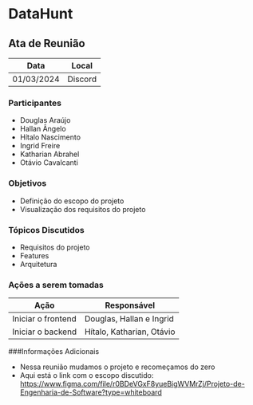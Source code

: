 # DataHunt


## Ata de Reunião

Data         | Local
------------ | -------------
01/03/2024   | Discord


### Participantes
* Douglas Araújo
* Hallan Ângelo
* Hítalo Nascimento
* Ingrid Freire
* Katharian Abrahel
* Otávio Cavalcanti

### Objetivos
* Definição do escopo do projeto
* Visualização dos requisitos do projeto


### Tópicos Discutidos
* Requisitos do projeto
* Features
* Arquitetura

### Ações a serem tomadas
Ação         | Responsável   
------------ | ------------- 
Iniciar o frontend | Douglas, Hallan e Ingrid  
Iniciar o backend  | Hítalo, Katharian, Otávio
 

###Informações Adicionais
* Nessa reunião mudamos o projeto e recomeçamos do zero
* Aqui está o link com o escopo discutido: https://www.figma.com/file/r0BDeVGxF8yueBigWVMrZj/Projeto-de-Engenharia-de-Software?type=whiteboard
